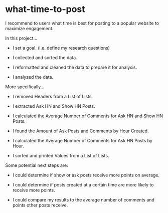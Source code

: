 # what-time-to-post
I recommend to users what time is best for posting to a popular website to maximize engagement.

In this project...

- I set a goal. (i.e. define my research questions)

- I collected and sorted the data.

- I reformatted and cleaned the data to prepare it for analysis.

- I analyzed the data.

More specifically...

- I removed Headers from a List of Lists.

- I extracted Ask HN and Show HN Posts.

- I calculated the Average Number of Comments for Ask HN and Show HN Posts.

- I found the Amount of Ask Posts and Comments by Hour Created.

- I calculated the Average Number of Comments for Ask HN Posts by Hour.

- I sorted and printed Values from a List of Lists.

Some potential next steps are:

- I could determine if show or ask posts receive more points on average.

- I could determine if posts created at a certain time are more likely to receive more points.

- I could compare my results to the average number of comments and points other posts receive.
